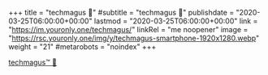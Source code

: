 +++
title = "techmagus 🚀"
#subtitle = "techmagus 🚀"
publishdate = "2020-03-25T06:00:00+00:00"
lastmod = "2020-03-25T06:00:00+00:00"
link = "https://im.youronly.one/techmagus/"
linkRel = "me noopener"
image = "https://rsc.youronly.one/img/y/techmagus-smartphone-1920x1280.webp"
weight = "21"
#metarobots = "noindex"
+++

[techmagus™ 🚀](https://im.youronly.one/techmagus/ "techmagus™ 🚀")
